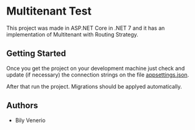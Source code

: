 # Multitenant Test

This project was made in ASP.NET Core in .NET 7 and it has an implementation of Multitenant with Routing Strategy.

## Getting Started

Once you get the project on your development machine just check and update (if necessary) the connection strings on the file [appsettings.json](https://github.com/bily98/multitenant/blob/master/Test.Api/appsettings.json).

After that run the project. Migrations should be applyed automatically.

## Authors

* Bily Venerio
